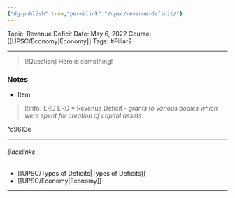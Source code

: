 ```yaml
---
{"dg-publish":true,"permalink":"/upsc/revenue-deficit/"}
---
```


Topic: Revenue Deficit
Date: May 6, 2022
Course: [[UPSC/Economy\|Economy]]
Tags: #Pillar2 

---

> [!Question]
> Here is something! 


### Notes
- Item



>[!info] ERD
>ERD = Revenue Deficit - *grants to various bodies which were spent for creation of capital assets.* 

^c9613e



--- 
###### Backlinks
- [[UPSC/Types of Deficits\|Types of Deficits]]
- [[UPSC/Economy\|Economy]]

---
